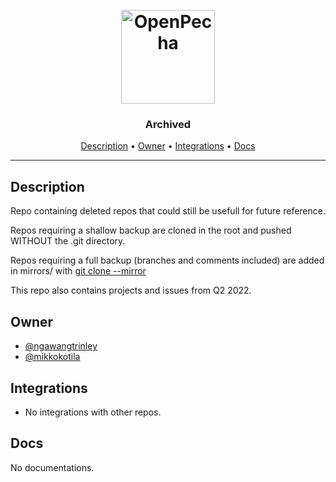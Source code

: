 <h1 align="center">
  <br>
  <a href="https://openpecha.org"><img src="https://avatars.githubusercontent.com/u/82142807?s=400&u=19e108a15566f3a1449bafb03b8dd706a72aebcd&v=4" alt="OpenPecha" width="150"></a>
  <br>
</h1>

<h3 align="center">Archived</h3>


<!-- Replace the title of the repository -->

<p align="center">
  <a href="#description">Description</a> •
  <a href="#owner">Owner</a> •
  <a href="#integrations">Integrations</a> •
  <a href="#docs">Docs</a>
</p>
<hr>

## Description

Repo containing deleted repos that could still be usefull for future reference. 

Repos requiring a shallow backup are cloned in the root and pushed WITHOUT the .git directory.

Repos requiring a full backup (branches and comments included) are added in mirrors/ with [git clone --mirror](https://docs.github.com/en/repositories/creating-and-managing-repositories/duplicating-a-repository#mirroring-a-repository-in-another-location)

This repo also contains projects and issues from Q2 2022.

<!-- This section provides a high-level overview for the repo -->

## Owner

- [@ngawangtrinley](https://github.com/ngawangtrinley)
- [@mikkokotila](https://github.com/mikkokotila)

<!-- This section lists the owners of the repo -->

## Integrations

- No integrations with other repos.

<!-- This section must list as bulleted list how this repo depends or is integrated with other repos -->

## Docs

No documentations.

<!-- This section must link to the docs which are in the root of the repository in /docs -->
